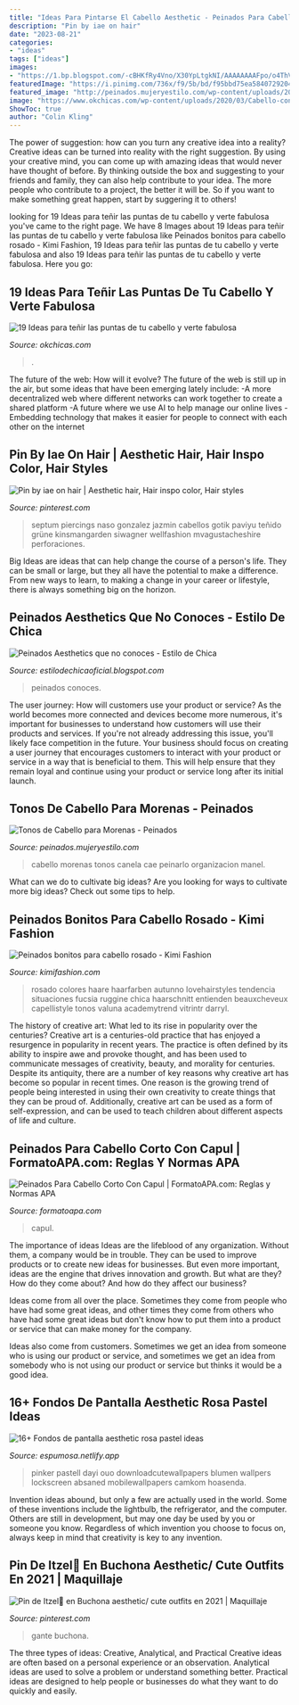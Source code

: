 ```yaml
---
title: "Ideas Para Pintarse El Cabello Aesthetic - Peinados Para Cabello Corto Con Capul"
description: "Pin by iae on hair"
date: "2023-08-21"
categories:
- "ideas"
tags: ["ideas"]
images:
- "https://1.bp.blogspot.com/-cBHKfRy4Vno/X30YpLtgkNI/AAAAAAAAFpo/o4ThVGVtAhwbAcK8IH49SNIvcKwyGz7OACLcBGAsYHQ/s1000/7.jpg"
featuredImage: "https://i.pinimg.com/736x/f9/5b/bd/f95bbd75ea5840729204a8ce12a5944b.jpg"
featured_image: "http://peinados.mujeryestilo.com/wp-content/uploads/2016/09/Tonos-de-Cabello-para-Morenas-1-564x330.jpg"
image: "https://www.okchicas.com/wp-content/uploads/2020/03/Cabello-con-color-en-las-puntas-6.jpg"
ShowToc: true
author: "Colin Kling"
---
```



The power of suggestion: how can you turn any creative idea into a reality?
Creative ideas can be turned into reality with the right suggestion. By using your creative mind, you can come up with amazing ideas that would never have thought of before. By thinking outside the box and suggesting to your friends and family, they can also help contribute to your idea. The more people who contribute to a project, the better it will be. So if you want to make something great happen, start by suggering it to others!

	

		
looking for 19 Ideas para teñir las puntas de tu cabello y verte fabulosa you've came to the right page. We have 8 Images about 19 Ideas para teñir las puntas de tu cabello y verte fabulosa like Peinados bonitos para cabello rosado - Kimi Fashion, 19 Ideas para teñir las puntas de tu cabello y verte fabulosa and also 19 Ideas para teñir las puntas de tu cabello y verte fabulosa. Here you go:
		
    
## 19 Ideas Para Teñir Las Puntas De Tu Cabello Y Verte Fabulosa

<img loading=lazy src="https://www.okchicas.com/wp-content/uploads/2020/03/Cabello-con-color-en-las-puntas-6.jpg" onerror="this.onerror=null;this.src='https://tse1.mm.bing.net/th?id=OIP.9DItOQCb4QgVziCMgjdYPAHaJ3&amp;pid=15.1';" alt="19 Ideas para teñir las puntas de tu cabello y verte fabulosa">

_Source: okchicas.com_

>. 

	

The future of the web: How will it evolve?
The future of the web is still up in the air, but some ideas that have been emerging lately include: 
-A more decentralized web where different networks can work together to create a shared platform 
-A future where we use AI to help manage our online lives 
-Embedding technology that makes it easier for people to connect with each other on the internet

    
## Pin By Iae On Hair | Aesthetic Hair, Hair Inspo Color, Hair Styles

<img loading=lazy src="https://i.pinimg.com/736x/f9/5b/bd/f95bbd75ea5840729204a8ce12a5944b.jpg" onerror="this.onerror=null;this.src='https://tse4.mm.bing.net/th?id=OIP.w6qtJeOxZdNuFfdXQs7SCQHaHa&amp;pid=15.1';" alt="Pin by iae on hair | Aesthetic hair, Hair inspo color, Hair styles">

_Source: pinterest.com_

>septum piercings naso gonzalez jazmin cabellos gotik paviyu teñido grüne kinsmangarden siwagner wellfashion mvagustacheshire perforaciones. 

	

Big Ideas are ideas that can help change the course of a person's life. They can be small or large, but they all have the potential to make a difference. From new ways to learn, to making a change in your career or lifestyle, there is always something big on the horizon.

    
## Peinados Aesthetics Que No Conoces - Estilo De Chica

<img loading=lazy src="https://1.bp.blogspot.com/-WpTVP29qc3g/Xr7aDtu6qeI/AAAAAAAAAJ4/JXqdZD6T9HwlQRsfW-EJP8YXMMQ_AxccQCLcBGAsYHQ/s1600/c26eea4c33190c3a0690ff4d4a3c983a.jpg" onerror="this.onerror=null;this.src='https://tse3.mm.bing.net/th?id=OIP.VAZZugoi0l4SuAOEzMVVswHaJ3&amp;pid=15.1';" alt="Peinados Aesthetics que no conoces - Estilo de Chica">

_Source: estilodechicaoficial.blogspot.com_

>peinados conoces. 

	

The user journey: How will customers use your product or service?
As the world becomes more connected and devices become more numerous, it's important for businesses to understand how customers will use their products and services. If you're not already addressing this issue, you'll likely face competition in the future.
Your business should focus on creating a user journey that encourages customers to interact with your product or service in a way that is beneficial to them. This will help ensure that they remain loyal and continue using your product or service long after its initial launch.

    
## Tonos De Cabello Para Morenas - Peinados

<img loading=lazy src="http://peinados.mujeryestilo.com/wp-content/uploads/2016/09/Tonos-de-Cabello-para-Morenas-1-564x330.jpg" onerror="this.onerror=null;this.src='https://tse3.mm.bing.net/th?id=OIP.eYZoQik66xSAg0aTIKa8qAHaEV&amp;pid=15.1';" alt="Tonos de Cabello para Morenas - Peinados">

_Source: peinados.mujeryestilo.com_

>cabello morenas tonos canela cae peinarlo organizacion manel. 

	

What can we do to cultivate big ideas?
Are you looking for ways to cultivate more big ideas? Check out some tips to help.

    
## Peinados Bonitos Para Cabello Rosado - Kimi Fashion

<img loading=lazy src="https://1.bp.blogspot.com/-cBHKfRy4Vno/X30YpLtgkNI/AAAAAAAAFpo/o4ThVGVtAhwbAcK8IH49SNIvcKwyGz7OACLcBGAsYHQ/s1000/7.jpg" onerror="this.onerror=null;this.src='https://tse3.mm.bing.net/th?id=OIP.z7huVo2coh1fdTKgtX7bTAHaLG&amp;pid=15.1';" alt="Peinados bonitos para cabello rosado - Kimi Fashion">

_Source: kimifashion.com_

>rosado colores haare haarfarben autunno lovehairstyles tendencia situaciones fucsia ruggine chica haarschnitt entienden beauxcheveux capellistyle tonos valuna academytrend vitrintr darryl. 

	

The history of creative art: What led to its rise in popularity over the centuries?
Creative art is a centuries-old practice that has enjoyed a resurgence in popularity in recent years. The practice is often defined by its ability to inspire awe and provoke thought, and has been used to communicate messages of creativity, beauty, and morality for centuries. Despite its antiquity, there are a number of key reasons why creative art has become so popular in recent times. One reason is the growing trend of people being interested in using their own creativity to create things that they can be proud of. Additionally, creative art can be used as a form of self-expression, and can be used to teach children about different aspects of life and culture.

    
## Peinados Para Cabello Corto Con Capul | FormatoAPA.com: Reglas Y Normas APA

<img loading=lazy src="https://i.pinimg.com/originals/5f/aa/6d/5faa6df9dd73636aea3a6629ac6dfee8.jpg" onerror="this.onerror=null;this.src='https://tse4.mm.bing.net/th?id=OIP.vFVzCZwFzgAhhWETRZrwfwHaII&amp;pid=15.1';" alt="Peinados Para Cabello Corto Con Capul | FormatoAPA.com: Reglas y Normas APA">

_Source: formatoapa.com_

>capul. 

	

The importance of ideas
Ideas are the lifeblood of any organization. Without them, a company would be in trouble. They can be used to improve products or to create new ideas for businesses. But even more important, ideas are the engine that drives innovation and growth.
But what are they? How do they come about? And how do they affect our business?

Ideas come from all over the place. Sometimes they come from people who have had some great ideas, and other times they come from others who have had some great ideas but don't know how to put them into a product or service that can make money for the company.

Ideas also come from customers. Sometimes we get an idea from someone who is using our product or service, and sometimes we get an idea from somebody who is not using our product or service but thinks it would be a good idea.

    
## 16+ Fondos De Pantalla Aesthetic Rosa Pastel Ideas

<img loading=lazy src="https://i.pinimg.com/originals/75/f5/33/75f533271c272706930bdbb59699b55b.jpg" onerror="this.onerror=null;this.src='https://tse4.mm.bing.net/th?id=OIP.OCh3XgX3jx4nHNWmcR40zAHaNK&amp;pid=15.1';" alt="16+ Fondos de pantalla aesthetic rosa pastel ideas">

_Source: espumosa.netlify.app_

>pinker pastell dayi ouo downloadcutewallpapers blumen wallpers lockscreen absaned mobilewallpapers camkom hoasenda. 

	

Invention ideas abound, but only a few are actually used in the world. Some of these inventions include the lightbulb, the refrigerator, and the computer. Others are still in development, but may one day be used by you or someone you know. Regardless of which invention you choose to focus on, always keep in mind that creativity is key to any invention.

    
## Pin De Itzel🧿 En Buchona Aesthetic/ Cute Outfits En 2021 | Maquillaje

<img loading=lazy src="https://i.pinimg.com/originals/30/ee/1e/30ee1e177623e12973a2959d08335235.jpg" onerror="this.onerror=null;this.src='https://tse4.mm.bing.net/th?id=OIP.ZBqW95ExxXCrHrMOobK2lwHaIt&amp;pid=15.1';" alt="Pin de Itzel🧿 en Buchona aesthetic/ cute outfits en 2021 | Maquillaje">

_Source: pinterest.com_

>gante buchona. 

	

The three types of ideas: Creative, Analytical, and Practical
Creative ideas are often based on a personal experience or an observation. Analytical ideas are used to solve a problem or understand something better. Practical ideas are designed to help people or businesses do what they want to do quickly and easily.

